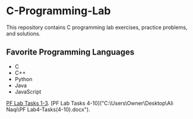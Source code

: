 # C-Programming-Lab
This repository contains C programming lab exercises, practice problems, and solutions.  

## Favorite Programming Languages
- C
- C++
- Python
- Java
- JavaScript

 [PF Lab Tasks 1-3]("https://classroom.google.com/c/Nzc0NzUzMTc3Mjcw/a/Nzc1NDAyMzYwMDA3/details").
 [PF Lab Tasks 4-10]("C:\Users\Owner\Desktop\Ali Naqi\PF Lab4-Tasks(4-10).docx").
